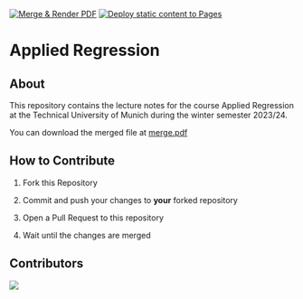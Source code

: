 [![Merge & Render PDF](https://github.com/TobiasEppacher/AppliedRegression/actions/workflows/render.yml/badge.svg)](https://github.com/TobiasEppacher/AppliedRegression/actions/workflows/render.yml)
[![Deploy static content to Pages](https://github.com/TobiasEppacher/AppliedRegression/actions/workflows/static.yml/badge.svg)](https://github.com/TobiasEppacher/AppliedRegression/actions/workflows/static.yml)

# Applied Regression

## About

This repository contains the lecture notes for the course Applied Regression at the Technical University of Munich during the winter semester 2023/24.

You can download the merged file at [merge.pdf](https://github.com/TobiasEppacher/AppliedRegression/merge.pdf)

## How to Contribute

1. Fork this Repository

2. Commit and push your changes to **your** forked repository

3. Open a Pull Request to this repository

4. Wait until the changes are merged

## Contributors

<a href="https://github.com/TobiasEppacher/AppliedRegression/graphs/contributors">
  <img src="https://contrib.rocks/image?repo=TobiasEppacher/AppliedRegression" />
</a>
